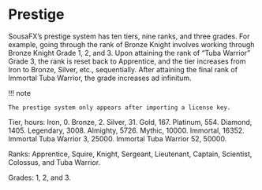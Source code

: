 # Prestige

SousaFX’s prestige system has ten tiers, nine ranks, and three grades. For example, going through the rank of Bronze Knight involves working through Bronze Knight Grade 1, 2, and 3. Upon attaining the rank of “Tuba Warrior” Grade 3, the rank is reset back to Apprentice, and the tier increases from Iron to Bronze, Silver, etc., sequentially. After attaining the final rank of Immortal Tuba Warrior, the grade increases ad infinitum.

!!! note

	The prestige system only appears after importing a license key.

Tier, hours: Iron, 0. Bronze, 2. Silver, 31. Gold, 167. Platinum, 554. Diamond, 1405. Legendary, 3008. Almighty, 5726. Mythic, 10000. Immortal, 16352. Immortal Tuba Warrior 3, 25000. Immortal Tuba Warrior 52, 50000.

Ranks: Apprentice, Squire, Knight, Sergeant, Lieutenant, Captain, Scientist, Colossus, and Tuba Warrior.

Grades: 1, 2, and 3.



